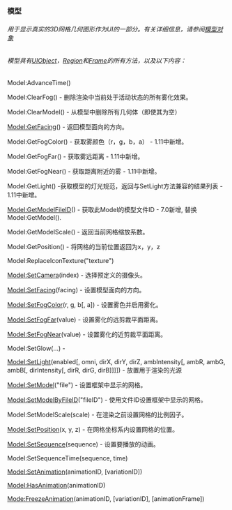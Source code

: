 ### 模型

###### 用于显示真实的3D网格几何图形作为UI的一部分。有关详细信息，请参阅[模型对象](https://wow.gamepedia.com/UIOBJECT_Model)

###### 模型具有[UIObject](https://wow.gamepedia.com/Widget_API#UIObject)，[Region](https://wow.gamepedia.com/Widget_API#Region)和[Frame](https://wow.gamepedia.com/Widget_API#Frame)的所有方法，以及以下内容：

Model:AdvanceTime\(\)

Model:ClearFog\(\) - 删除渲染中当前处于活动状态的所有雾化效果。

Model:ClearModel\(\) - 从模型中删除所有几何体（即使其为空）

[Model:GetFacing](https://wow.gamepedia.com/API_Model_GetFacing)\(\) - 返回模型面向的方向。

Model:GetFogColor\(\) - 获取雾颜色（r，g，b，a） -  1.11中新增。

Model:GetFogFar\(\) - 获取雾远距离 - 1.11中新增。

Model:GetFogNear\(\) - 获取距离附近的雾 - 1.11中新增。

Model:GetLight\(\) -获取模型的灯光规范，返回与SetLight方法兼容的结果列表 - 1.11中新增。

[Model:GetModelFileID](https://wow.gamepedia.com/API_Model_GetModelFileID)\(\) - 获取此Model的模型文件ID -  7.0新增, 替换 Model:GetModel\(\).

Model:GetModelScale\(\) - 返回当前网格缩放系数。

Model:GetPosition\(\) - 将网格的当前位置返回为x，y，z

Model:ReplaceIconTexture\("texture"\)

[Model:SetCamera](https://wow.gamepedia.com/API_Model_SetCamera)\(index\) - 选择预定义的摄像头。

[Model:SetFacing](https://wow.gamepedia.com/API_Model_SetFacing)\(facing\) - 设置模型面向的方向。

[Model:SetFogColor](https://wow.gamepedia.com/API_Model_SetFogColor)\(r, g, b\[, a\]\) - 设置雾色并启用雾化。

[Model:SetFogFar](https://wow.gamepedia.com/API_Model_SetFogFar)\(value\) - 设置雾化的远剪裁平面距离。

[Model:SetFogNear](https://wow.gamepedia.com/API_Model_SetFogNear)\(value\) - 设置雾化的近剪裁平面距离。

Model:SetGlow\(...\) -

[Model:SetLight](https://wow.gamepedia.com/API_Model_SetLight)\(enabled\[, omni, dirX, dirY, dirZ, ambIntensity\[, ambR, ambG, ambB\[, dirIntensity\[, dirR, dirG, dirB\]\]\]\]\) - 放置用于渲染的光源

[Model:SetModel](https://wow.gamepedia.com/API_Model_SetModel)\("file"\) - 设置框架中显示的网格。

[Model:SetModelByFileID](https://wow.gamepedia.com/API_Model_SetModelByFileID)\("fileID"\) - 使用文件ID设置框架中显示的网格。

Model:SetModelScale\(scale\) - 在渲染之前设置网格的比例因子。

[Model:SetPosition](https://wow.gamepedia.com/API_Model_SetPosition)\(x, y, z\) - 在网格坐标系内设置网格的位置。

[Model:SetSequence](https://wow.gamepedia.com/API_Model_SetSequence)\(sequence\) - 设置要播放的动画。

Model:SetSequenceTime\(sequence, time\)

[Model:SetAnimation](https://wow.gamepedia.com/API_Model_SetAnimation)\(animationID, \[variationID\]\)

[Model:HasAnimation](https://wow.gamepedia.com/API_Model_HasAnimation)\(animationID\)

[Mode:FreezeAnimation](https://wow.gamepedia.com/API_Model_FreezeAnimation)\(animationID, \[variationID\], \[animationFrame\]\)

